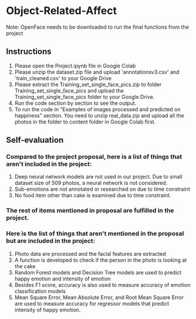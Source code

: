 # Object-Related-Affect
Note: OpenFace needs to be downloaded to run the final functions from the project
## Instructions
1. Please open the Project.ipynb file in Google Colab
2. Please unzip the dataset.zip file and upload 'annotationsv3.csv' and 'train_cleaned.csv' to your Google Drive
3. Please extract the Training_set_single_face_pics.zip to folder Training_set_single_face_pics and upload the Training_set_single_face_pics folder to your Google Drive.
4. Run the code section by section to see the output. 
5. To run the code in "Examples of images processed and predicted on happiness" section. You need to unzip real_data.zip and upload all the photos in the folder to content folder in Google Colab first. 

## Self-evaluation
### Compared to the project proposal, here is a list of things that aren't included in the project:
1. Deep neural network models are not used in our project. Due to small dataset size of 509 photos, a neural network is not considered. 
2. Sub-emotions are not annotated or researched on due to time constraint
3. No food item other than cake is examined due to time constraint. 

### The rest of items mentioned in proposal are fulfilled in the project.

### Here is the list of things that aren't mentioned in the proposal but are included in the project:
1. Photo data are processed and the facial features are extracted
2. A function is developed to check if the person in the photo is looking at the cake
3. Random Forest models and Decision Tree models are used to predict happy emotion and intensity of emotion
4. Besides F1 score, accuracy is also used to measure accuracy of emotion classification models
4. Mean Square Error, Mean Absolute Error, and Root Mean Square Error are used to measure accuracy for regressor models that predict intensity of happy emotion.
